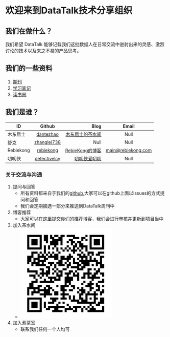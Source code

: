 # 欢迎来到DataTalk技术分享组织

## 我们在做什么？

  我们希望 DataTalk 能够记载我们这批数据人在日常交流中迸射出来的灵感、激烈讨论的技术以及来之不易的产品思考。
  
## 我们的一些资料

1. [期刊](./periodical)
2. [学习笔记](./notes)
3. [读书圈](./incomming.md)

## 我们是谁？

|ID             | Github        | Blog  | Email |
| ------------- |:-------------:| -----:|:-----:|
| 木东居士 | [dantezhao](https://github.com/dantezhao) | [木东居士的茶水间](http://www.mdjs.info) | Null
| 舒克 | [zhanglei738](https://github.com/zhanglei738) | Null | Null |
| Rebiekong | [rebiekong](https://github.com/rebiekong) | [RebieKong的博客](https://blog.rebiekong.com) | [main@rebiekong.com](mailto://main@rebiekong.com)|
| 叨叨侠 | [detectivelcy](https://github.com/detectivelcy) | [叨叨侠爱叨叨](https://www.jianshu.com/u/1a5300809bf9)  | Null |

### 关于交流与沟通
1. 提问与回答
    - 所有资料都来自于我们的[github](https://github.com/dantezhao/data-group),大家可以在github上面以issues的方式提问和回答
    - 我们会定期摘选一部分来推送到DataTalk周刊中
2. 博客推荐
    - 大家可以在[这里](https://github.com/dantezhao/data-group/issues/6)提交你们的推荐博客，我们会进行审核并更新到项目当中
3. 加入茶水间
    - ![二维码](./chatroom3.png)
4. 加入煮茶室
    - 联系我们任何一个人均可
